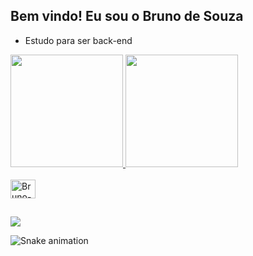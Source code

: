 ## Bem vindo! Eu sou o Bruno de Souza


- Estudo para ser back-end

<div align="lefth">
  <a href="https://github.com/Pr4zeres2021">
  <img height="180em" src="https://github-readme-stats.vercel.app/api?username=Pr4zeres2021&show_icons=true&theme=dark&include_all_commits=true&count_private=true"/>
  <img height="180em" src="https://github-readme-stats.vercel.app/api/top-langs/?username=Pr4zeres2021&layout=compact&langs_count=7&theme=dark"/>
</div>

<div style="display: inline_block"><br>
  <img align="center" alt="Bruno-Java" height="30" width="40" 
            <img src="https://cdn.jsdelivr.net/gh/devicons/devicon/icons/java/java-original.svg" />
</div>

##
<div>
<a href = "mailto:bruno48souza2016@gmail.com"><img src="https://img.shields.io/badge/Gmail-D14836?style=for-the-badge&logo=gmail&logoColor=white" target="_blank"></a>
</div>

 ![Snake animation](https://github.com/Pr4zeres2021/Pr4zers2021/blob/output/github-contribution-grid-snake.svg)

 
